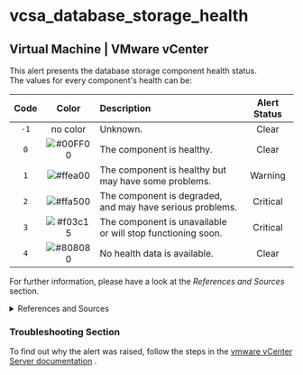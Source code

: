 # vcsa_database_storage_health

## Virtual Machine | VMware vCenter


This alert presents the database storage component health status.  
The values for every component's health can be:

| Code |                              Color                              | Description                                                 | Alert Status |
|:----:|:---------------------------------------------------------------:|:------------------------------------------------------------|:------------:|
| `-1` |                            no color                             | Unknown.                                                    |    Clear     |
| `0`  | ![#00FF00](https://via.placeholder.com/18/00FF00/000000?text=+) | The component is healthy.                                   |    Clear     |
| `1`  | ![#ffea00](https://via.placeholder.com/18/ffea00/000000?text=+) | The component is healthy but may have some problems.        |   Warning    |
| `2`  | ![#ffa500](https://via.placeholder.com/18/ffa500/000000?text=+) | The component is degraded, and may have serious problems.   |   Critical   |
| `3`  | ![#f03c15](https://via.placeholder.com/18/f03c15/000000?text=+) | The component is unavailable or will stop functioning soon. |   Critical   |
| `4`  | ![#808080](https://via.placeholder.com/18/808080/000000?text=+) | No health data is available.                                |    Clear     |

For further information, please have a look at the *References and Sources* section.

<details><summary>References and Sources</summary>

1. [VMware Documentation](https://docs.vmware.com/en/VMware-vSphere/7.0/com.vmware.vsphere.vcenter.configuration.doc/GUID-52AF3379-8D78-437F-96EF-25D1A1100BEE.html)

</details>

### Troubleshooting Section

To find out why the alert was raised, follow the steps in
the [vmware vCenter Server documentation](https://docs.vmware.com/en/VMware-vSphere/7.0/com.vmware.vsphere.vcenter.configuration.doc/GUID-52AF3379-8D78-437F-96EF-25D1A1100BEE.html)
.
